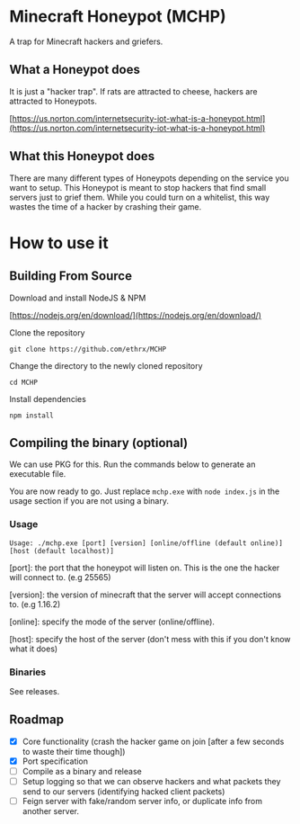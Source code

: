 # Minecraft Honeypot (MCHP)
A trap for Minecraft hackers and griefers.
## What a Honeypot does
It is just a "hacker trap". If rats are attracted to cheese, hackers are attracted to Honeypots.

[https://us.norton.com/internetsecurity-iot-what-is-a-honeypot.html](https://us.norton.com/internetsecurity-iot-what-is-a-honeypot.html)
## What this Honeypot does
There are many different types of Honeypots depending on the service you want to setup. This Honeypot is meant to stop hackers that find small servers just to grief them. 
While you could turn on a whitelist, this way wastes the time of a hacker by crashing their game.

# How to use it
## Building From Source
Download and install NodeJS & NPM

[https://nodejs.org/en/download/](https://nodejs.org/en/download/)

Clone the repository
```
git clone https://github.com/ethrx/MCHP
```

Change the directory to the newly cloned repository
```
cd MCHP
```

Install dependencies
```
npm install
```

## Compiling the binary (optional)
We can use PKG for this. Run the commands below to generate an executable file.

You are now ready to go. Just replace `mchp.exe` with `node index.js` in the usage section if you are not using a binary.

### Usage
`Usage: ./mchp.exe [port] [version] [online/offline (default online)] [host (default localhost)]`

\[port]: the port that the honeypot will listen on. This is the one the hacker will connect to. (e.g 25565)

\[version]: the version of minecraft that the server will accept connections to. (e.g 1.16.2)

\[online]: specify the mode of the server (online/offline). 

\[host]: specify the host of the server (don't mess with this if you don't know what it does)

### Binaries
See releases.
## Roadmap
- [x] Core functionality (crash the hacker game on join \[after a few seconds to waste their time though\])
- [x] Port specification
- [ ] Compile as a binary and release
- [ ] Setup logging so that we can observe hackers and what packets they send to our servers (identifying hacked client packets)
- [ ] Feign server with fake/random server info, or duplicate info from another server.

